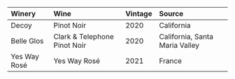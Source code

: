|Winery|Wine|Vintage|Source|
|:---|:---|:---|:---|
|Decoy|Pinot Noir|2020|California|
|Belle Glos|Clark & Telephone Pinot Noir|2020|California, Santa Maria Valley|
|Yes Way Rosé|Yes Way Rosé|2021|France|
